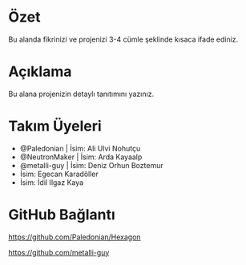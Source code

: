 # Özet

Bu alanda fikrinizi ve projenizi 3-4 cümle şeklinde kısaca ifade ediniz.

# Açıklama

Bu alana projenizin detaylı tanıtımını yazınız.

# Takım Üyeleri
 - @Paledonian | İsim: Ali Ulvi Nohutçu
 - @NeutronMaker | İsim: Arda Kayaalp
 - @metalli-guy | İsim: Deniz Orhun Boztemur
 - İsim: Egecan Karadöller
 - İsim: İdil Ilgaz Kaya
 
# GitHub Bağlantı

https://github.com/Paledonian/Hexagon

https://github.com/metalli-guy
